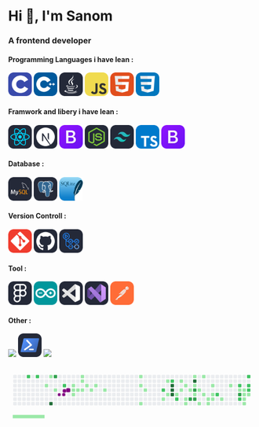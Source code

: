 <h1 align="left">Hi 👋, I'm Sanom </h1>
<h3 align="left">A frontend developer</h3>
<h4 align="left">Programming Languages i have lean :  </h4>
<p align="left">
     <img src="https://github.com/tandpfun/skill-icons/raw/main/icons/C.svg" width="48"> 
     <img src="https://github.com/tandpfun/skill-icons/raw/main/icons/CPP.svg" width="48"> 
     <img src="https://github.com/tandpfun/skill-icons/raw/main/icons/Java-Dark.svg" width="48"> 
     <img src="https://github.com/tandpfun/skill-icons/raw/main/icons/JavaScript.svg" width="48"> 
     <img src="https://github.com/tandpfun/skill-icons/raw/main/icons/HTML.svg" width="48"> 
     <img src="https://github.com/tandpfun/skill-icons/raw/main/icons/CSS.svg" width="48"> 
</p>
<h4 align="left">Framwork and libery i have lean : </h4>
<p align="left">
     <img src="https://github.com/tandpfun/skill-icons/raw/main/icons/React-Dark.svg" width="48"> 
     <img src="https://github.com/tandpfun/skill-icons/raw/main/icons/NextJS-Dark.svg" width="48"> 
     <img src="https://github.com/tandpfun/skill-icons/raw/main/icons/Bootstrap.svg" width="48"> 
     <img src="https://github.com/tandpfun/skill-icons/raw/main/icons/NodeJS-Dark.svg" width="48"> 
     <img src="https://github.com/tandpfun/skill-icons/raw/main/icons/TailwindCSS-Dark.svg" width="48"> 
     <img src="https://github.com/tandpfun/skill-icons/raw/main/icons/TypeScript.svg" width="48"> 
     <img src="https://github.com/tandpfun/skill-icons/raw/main/icons/Bootstrap.svg" width="48"> 
</p>
<h4 align="left">Database : </h4>
<p align="left">
     <img src="https://github.com/tandpfun/skill-icons/raw/main/icons/MySQL-Dark.svg" width="48"> 
     <img src="https://github.com/tandpfun/skill-icons/raw/main/icons/PostgreSQL-Dark.svg" width="48"> 
     <img src="https://github.com/tandpfun/skill-icons/raw/main/icons/SQLite.svg" width="48"> 
</p>
<h4 align="left">Version Controll :</h4>
<p align="left">
     <img src="https://github.com/tandpfun/skill-icons/raw/main/icons/Git.svg" width="48"> 
     <img src="https://github.com/tandpfun/skill-icons/raw/main/icons/Github-Dark.svg" width="48">     
     <img src="https://github.com/tandpfun/skill-icons/raw/main/icons/GithubActions-Dark.svg" width="48"> 
</p>
<h4 align="left">Tool :</h4>
<p align="left">
     <img src="https://github.com/tandpfun/skill-icons/raw/main/icons/Figma-Dark.svg" width="48"> 
     <img src="https://github.com/tandpfun/skill-icons/raw/main/icons/Arduino.svg" width="48"> 
     <img src="https://github.com/tandpfun/skill-icons/raw/main/icons/VSCode-Dark.svg" width="48"> 
     <img src="https://github.com/tandpfun/skill-icons/raw/main/icons/VisualStudio-Dark.svg" width="48"> 
     <img src="https://github.com/tandpfun/skill-icons/raw/main/icons/Postman.svg" width="48"> 
</p>
<h4 align="left">Other :</h4>
<p align="left">
     <img src="https://github.com/tandpfun/skill-icons/raw/main/icons/Npm-Dark.svg" width="48"> 
     <img src="https://github.com/tandpfun/skill-icons/raw/main/icons/Powershell-Dark.svg" width="48"> 
     <img src="https://github.com/tandpfun/skill-icons/raw/main/icons/Windows-Dark.svg" width="48"> 
</p>
<div>
     <svg xmlns="http://www.w3.org/2000/svg" viewBox="-16 -32 880 192" width="880" height="192"><desc>Generated with https://github.com/Platane/snk</desc><style>:root{--cb:#1b1f230a;--cs:purple;--ce:#ebedf0;--c0:#ebedf0;--c1:#9be9a8;--c2:#40c463;--c3:#30a14e;--c4:#216e39}.c{shape-rendering:geometricPrecision;fill:var(--ce);stroke-width:1px;stroke:var(--cb);animation:none 39700ms linear infinite;width:12px;height:12px}@keyframes c0{69.01%{fill:var(--c2)}69.03%,100%{fill:var(--ce)}}.c.c0{fill:var(--c2);animation-name:c0}@keyframes c1{1.25%{fill:var(--c1)}1.27%,100%{fill:var(--ce)}}.c.c1{fill:var(--c1);animation-name:c1}@keyframes c2{2.26%{fill:var(--c1)}2.28%,100%{fill:var(--ce)}}.c.c2{fill:var(--c1);animation-name:c2}@keyframes c3{2.51%{fill:var(--c1)}2.53%,100%{fill:var(--ce)}}.c.c3{fill:var(--c1);animation-name:c3}@keyframes c4{2.76%{fill:var(--c1)}2.78%,100%{fill:var(--ce)}}.c.c4{fill:var(--c1);animation-name:c4}@keyframes c5{68.5%{fill:var(--c2)}68.52%,100%{fill:var(--ce)}}.c.c5{fill:var(--c2);animation-name:c5}@keyframes c6{3.01%{fill:var(--c1)}3.03%,100%{fill:var(--ce)}}.c.c6{fill:var(--c1);animation-name:c6}@keyframes c7{3.26%{fill:var(--c1)}3.28%,100%{fill:var(--ce)}}.c.c7{fill:var(--c1);animation-name:c7}@keyframes c8{12.08%{fill:var(--c1)}12.1%,100%{fill:var(--ce)}}.c.c8{fill:var(--c1);animation-name:c8}@keyframes c9{12.84%{fill:var(--c1)}12.86%,100%{fill:var(--ce)}}.c.c9{fill:var(--c1);animation-name:c9}@keyframes ca{4.02%{fill:var(--c1)}4.04%,100%{fill:var(--ce)}}.c.ca{fill:var(--c1);animation-name:ca}@keyframes cb{95.96%{fill:var(--c4)}95.98%,100%{fill:var(--ce)}}.c.cb{fill:var(--c4);animation-name:cb}@keyframes cc{71.02%{fill:var(--c3)}71.04%,100%{fill:var(--ce)}}.c.cc{fill:var(--c3);animation-name:cc}@keyframes cd{11.33%{fill:var(--c1)}11.35%,100%{fill:var(--ce)}}.c.cd{fill:var(--c1);animation-name:cd}@keyframes ce{4.52%{fill:var(--c1)}4.54%,100%{fill:var(--ce)}}.c.ce{fill:var(--c1);animation-name:ce}@keyframes cf{4.78%{fill:var(--c1)}4.8%,100%{fill:var(--ce)}}.c.cf{fill:var(--c1);animation-name:cf}@keyframes cg{66.49%{fill:var(--c2)}66.51%,100%{fill:var(--ce)}}.c.cg{fill:var(--c2);animation-name:cg}@keyframes ch{5.28%{fill:var(--c1)}5.3%,100%{fill:var(--ce)}}.c.ch{fill:var(--c1);animation-name:ch}@keyframes ci{5.03%{fill:var(--c1)}5.05%,100%{fill:var(--ce)}}.c.ci{fill:var(--c1);animation-name:ci}@keyframes cj{5.53%{fill:var(--c1)}5.55%,100%{fill:var(--ce)}}.c.cj{fill:var(--c1);animation-name:cj}@keyframes ck{9.56%{fill:var(--c1)}9.58%,100%{fill:var(--ce)}}.c.ck{fill:var(--c1);animation-name:ck}@keyframes cl{5.78%{fill:var(--c1)}5.8%,100%{fill:var(--ce)}}.c.cl{fill:var(--c1);animation-name:cl}@keyframes cm{10.07%{fill:var(--c1)}10.09%,100%{fill:var(--ce)}}.c.cm{fill:var(--c1);animation-name:cm}@keyframes cn{6.04%{fill:var(--c1)}6.06%,100%{fill:var(--ce)}}.c.cn{fill:var(--c1);animation-name:cn}@keyframes co{8.55%{fill:var(--c1)}8.57%,100%{fill:var(--ce)}}.c.co{fill:var(--c1);animation-name:co}@keyframes cp{8.3%{fill:var(--c1)}8.32%,100%{fill:var(--ce)}}.c.cp{fill:var(--c1);animation-name:cp}@keyframes cq{6.29%{fill:var(--c1)}6.31%,100%{fill:var(--ce)}}.c.cq{fill:var(--c1);animation-name:cq}@keyframes cr{7.8%{fill:var(--c1)}7.82%,100%{fill:var(--ce)}}.c.cr{fill:var(--c1);animation-name:cr}@keyframes cs{6.79%{fill:var(--c1)}6.81%,100%{fill:var(--ce)}}.c.cs{fill:var(--c1);animation-name:cs}@keyframes ct{7.29%{fill:var(--c1)}7.31%,100%{fill:var(--ce)}}.c.ct{fill:var(--c1);animation-name:ct}@keyframes cu{17.12%{fill:var(--c1)}17.14%,100%{fill:var(--ce)}}.c.cu{fill:var(--c1);animation-name:cu}@keyframes cv{20.39%{fill:var(--c1)}20.41%,100%{fill:var(--ce)}}.c.cv{fill:var(--c1);animation-name:cv}@keyframes cw{19.89%{fill:var(--c1)}19.91%,100%{fill:var(--ce)}}.c.cw{fill:var(--c1);animation-name:cw}@keyframes cx{45.08%{fill:var(--c1)}45.1%,100%{fill:var(--ce)}}.c.cx{fill:var(--c1);animation-name:cx}@keyframes cy{19.39%{fill:var(--c1)}19.41%,100%{fill:var(--ce)}}.c.cy{fill:var(--c1);animation-name:cy}@keyframes cz{47.09%{fill:var(--c2)}47.11%,100%{fill:var(--ce)}}.c.cz{fill:var(--c2);animation-name:cz}@keyframes c10{23.42%{fill:var(--c1)}23.44%,100%{fill:var(--ce)}}.c.c10{fill:var(--c1);animation-name:c10}@keyframes c11{22.16%{fill:var(--c1)}22.18%,100%{fill:var(--ce)}}.c.c11{fill:var(--c1);animation-name:c11}@keyframes c12{22.91%{fill:var(--c1)}22.93%,100%{fill:var(--ce)}}.c.c12{fill:var(--c1);animation-name:c12}@keyframes c13{48.1%{fill:var(--c2)}48.12%,100%{fill:var(--ce)}}.c.c13{fill:var(--c2);animation-name:c13}@keyframes c14{88.15%{fill:var(--c4)}88.17%,100%{fill:var(--ce)}}.c.c14{fill:var(--c4);animation-name:c14}@keyframes c15{88.4%{fill:var(--c4)}88.42%,100%{fill:var(--ce)}}.c.c15{fill:var(--c4);animation-name:c15}@keyframes c16{88.65%{fill:var(--c4)}88.67%,100%{fill:var(--ce)}}.c.c16{fill:var(--c4);animation-name:c16}@keyframes c17{41.55%{fill:var(--c1)}41.57%,100%{fill:var(--ce)}}.c.c17{fill:var(--c1);animation-name:c17}@keyframes c18{49.36%{fill:var(--c2)}49.38%,100%{fill:var(--ce)}}.c.c18{fill:var(--c2);animation-name:c18}@keyframes c19{30.47%{fill:var(--c1)}30.49%,100%{fill:var(--ce)}}.c.c19{fill:var(--c1);animation-name:c19}@keyframes c1a{30.97%{fill:var(--c1)}30.99%,100%{fill:var(--ce)}}.c.c1a{fill:var(--c1);animation-name:c1a}@keyframes c1b{29.96%{fill:var(--c1)}29.98%,100%{fill:var(--ce)}}.c.c1b{fill:var(--c1);animation-name:c1b}@keyframes c1c{25.18%{fill:var(--c1)}25.2%,100%{fill:var(--ce)}}.c.c1c{fill:var(--c1);animation-name:c1c}@keyframes c1d{24.93%{fill:var(--c1)}24.95%,100%{fill:var(--ce)}}.c.c1d{fill:var(--c1);animation-name:c1d}@keyframes c1e{31.48%{fill:var(--c1)}31.5%,100%{fill:var(--ce)}}.c.c1e{fill:var(--c1);animation-name:c1e}@keyframes c1f{80.34%{fill:var(--c3)}80.36%,100%{fill:var(--ce)}}.c.c1f{fill:var(--c3);animation-name:c1f}@keyframes c1g{32.48%{fill:var(--c1)}32.5%,100%{fill:var(--ce)}}.c.c1g{fill:var(--c1);animation-name:c1g}@keyframes c1h{86.64%{fill:var(--c4)}86.66%,100%{fill:var(--ce)}}.c.c1h{fill:var(--c4);animation-name:c1h}@keyframes c1i{29.46%{fill:var(--c1)}29.48%,100%{fill:var(--ce)}}.c.c1i{fill:var(--c1);animation-name:c1i}@keyframes c1j{79.59%{fill:var(--c3)}79.61%,100%{fill:var(--ce)}}.c.c1j{fill:var(--c3);animation-name:c1j}@keyframes c1k{25.93%{fill:var(--c1)}25.95%,100%{fill:var(--ce)}}.c.c1k{fill:var(--c1);animation-name:c1k}@keyframes c1l{80.09%{fill:var(--c3)}80.11%,100%{fill:var(--ce)}}.c.c1l{fill:var(--c3);animation-name:c1l}@keyframes c1m{28.96%{fill:var(--c1)}28.98%,100%{fill:var(--ce)}}.c.c1m{fill:var(--c1);animation-name:c1m}@keyframes c1n{28.2%{fill:var(--c1)}28.22%,100%{fill:var(--ce)}}.c.c1n{fill:var(--c1);animation-name:c1n}@keyframes c1o{32.99%{fill:var(--c1)}33.01%,100%{fill:var(--ce)}}.c.c1o{fill:var(--c1);animation-name:c1o}@keyframes c1p{26.44%{fill:var(--c1)}26.46%,100%{fill:var(--ce)}}.c.c1p{fill:var(--c1);animation-name:c1p}@keyframes c1q{27.45%{fill:var(--c1)}27.47%,100%{fill:var(--ce)}}.c.c1q{fill:var(--c1);animation-name:c1q}@keyframes c1r{27.7%{fill:var(--c1)}27.72%,100%{fill:var(--ce)}}.c.c1r{fill:var(--c1);animation-name:c1r}@keyframes c1s{34%{fill:var(--c1)}34.02%,100%{fill:var(--ce)}}.c.c1s{fill:var(--c1);animation-name:c1s}@keyframes c1t{26.94%{fill:var(--c1)}26.96%,100%{fill:var(--ce)}}.c.c1t{fill:var(--c1);animation-name:c1t}@keyframes c1u{27.19%{fill:var(--c1)}27.21%,100%{fill:var(--ce)}}.c.c1u{fill:var(--c1);animation-name:c1u}@keyframes c1v{51.88%{fill:var(--c2)}51.9%,100%{fill:var(--ce)}}.c.c1v{fill:var(--c2);animation-name:c1v}@keyframes c1w{38.78%{fill:var(--c1)}38.8%,100%{fill:var(--ce)}}.c.c1w{fill:var(--c1);animation-name:c1w}@keyframes c1x{35%{fill:var(--c1)}35.02%,100%{fill:var(--ce)}}.c.c1x{fill:var(--c1);animation-name:c1x}@keyframes c1y{56.16%{fill:var(--c2)}56.18%,100%{fill:var(--ce)}}.c.c1y{fill:var(--c2);animation-name:c1y}@keyframes c1z{35.76%{fill:var(--c1)}35.78%,100%{fill:var(--ce)}}.c.c1z{fill:var(--c1);animation-name:c1z}@keyframes c20{83.37%{fill:var(--c3)}83.39%,100%{fill:var(--ce)}}.c.c20{fill:var(--c3);animation-name:c20}@keyframes c21{53.39%{fill:var(--c2)}53.41%,100%{fill:var(--ce)}}.c.c21{fill:var(--c2);animation-name:c21}@keyframes c22{36.01%{fill:var(--c1)}36.03%,100%{fill:var(--ce)}}.c.c22{fill:var(--c1);animation-name:c22}@keyframes c23{36.26%{fill:var(--c1)}36.28%,100%{fill:var(--ce)}}.c.c23{fill:var(--c1);animation-name:c23}@keyframes c24{37.02%{fill:var(--c1)}37.04%,100%{fill:var(--ce)}}.c.c24{fill:var(--c1);animation-name:c24}@keyframes c25{37.27%{fill:var(--c1)}37.29%,100%{fill:var(--ce)}}.c.c25{fill:var(--c1);animation-name:c25}@keyframes c26{55.15%{fill:var(--c2)}55.17%,100%{fill:var(--ce)}}.c.c26{fill:var(--c2);animation-name:c26}@keyframes c27{54.65%{fill:var(--c2)}54.67%,100%{fill:var(--ce)}}.c.c27{fill:var(--c2);animation-name:c27}@keyframes c28{54.4%{fill:var(--c2)}54.42%,100%{fill:var(--ce)}}.c.c28{fill:var(--c2);animation-name:c28}@keyframes c29{36.51%{fill:var(--c1)}36.53%,100%{fill:var(--ce)}}.c.c29{fill:var(--c1);animation-name:c29}.u{transform-origin:0 0;transform:scale(0,1);animation:none linear 39700ms infinite}@keyframes u0{1.25%{transform:scale(0.000,1)}1.27%,2.26%{transform:scale(0.017,1)}2.28%,2.51%{transform:scale(0.033,1)}2.53%,2.76%{transform:scale(0.050,1)}2.78%,3.01%{transform:scale(0.067,1)}3.03%,3.26%{transform:scale(0.083,1)}3.28%,4.02%{transform:scale(0.100,1)}4.04%,4.52%{transform:scale(0.117,1)}4.54%,4.78%{transform:scale(0.133,1)}4.8%,5.03%{transform:scale(0.150,1)}5.05%,5.28%{transform:scale(0.167,1)}5.3%,5.53%{transform:scale(0.183,1)}5.55%,5.78%{transform:scale(0.200,1)}5.8%,6.04%{transform:scale(0.217,1)}6.06%,6.29%{transform:scale(0.233,1)}6.31%,6.79%{transform:scale(0.250,1)}6.81%,7.29%{transform:scale(0.267,1)}7.31%,7.8%{transform:scale(0.283,1)}7.82%,8.3%{transform:scale(0.300,1)}8.32%,8.55%{transform:scale(0.317,1)}8.57%,9.56%{transform:scale(0.333,1)}9.58%,10.07%{transform:scale(0.350,1)}10.09%,11.33%{transform:scale(0.367,1)}11.35%,12.08%{transform:scale(0.383,1)}12.1%,12.84%{transform:scale(0.400,1)}12.86%,17.12%{transform:scale(0.417,1)}17.14%,19.39%{transform:scale(0.433,1)}19.41%,19.89%{transform:scale(0.450,1)}19.91%,20.39%{transform:scale(0.467,1)}20.41%,22.16%{transform:scale(0.483,1)}22.18%,22.91%{transform:scale(0.500,1)}22.93%,23.42%{transform:scale(0.517,1)}23.44%,24.93%{transform:scale(0.533,1)}24.95%,25.18%{transform:scale(0.550,1)}25.2%,25.93%{transform:scale(0.567,1)}25.95%,26.44%{transform:scale(0.583,1)}26.46%,26.94%{transform:scale(0.600,1)}26.96%,27.19%{transform:scale(0.617,1)}27.21%,27.45%{transform:scale(0.633,1)}27.47%,27.7%{transform:scale(0.650,1)}27.72%,28.2%{transform:scale(0.667,1)}28.22%,28.96%{transform:scale(0.683,1)}28.98%,29.46%{transform:scale(0.700,1)}29.48%,29.96%{transform:scale(0.717,1)}29.98%,30.47%{transform:scale(0.733,1)}30.49%,30.97%{transform:scale(0.750,1)}30.99%,31.48%{transform:scale(0.767,1)}31.5%,32.48%{transform:scale(0.783,1)}32.5%,32.99%{transform:scale(0.800,1)}33.01%,34%{transform:scale(0.817,1)}34.02%,35%{transform:scale(0.833,1)}35.02%,35.76%{transform:scale(0.850,1)}35.78%,36.01%{transform:scale(0.867,1)}36.03%,36.26%{transform:scale(0.883,1)}36.28%,36.51%{transform:scale(0.900,1)}36.53%,37.02%{transform:scale(0.917,1)}37.04%,37.27%{transform:scale(0.933,1)}37.29%,38.78%{transform:scale(0.950,1)}38.8%,41.55%{transform:scale(0.967,1)}41.57%,45.08%{transform:scale(0.983,1)}45.1%,100%{transform:scale(1.000,1)}}.u.u0{fill:var(--c1);animation-name:u0;transform-origin:0.0px 0}@keyframes u1{47.09%{transform:scale(0.000,1)}47.11%,48.1%{transform:scale(0.083,1)}48.12%,49.36%{transform:scale(0.167,1)}49.38%,51.88%{transform:scale(0.250,1)}51.9%,53.39%{transform:scale(0.333,1)}53.41%,54.4%{transform:scale(0.417,1)}54.42%,54.65%{transform:scale(0.500,1)}54.67%,55.15%{transform:scale(0.583,1)}55.17%,56.16%{transform:scale(0.667,1)}56.18%,66.49%{transform:scale(0.750,1)}66.51%,68.5%{transform:scale(0.833,1)}68.52%,69.01%{transform:scale(0.917,1)}69.03%,100%{transform:scale(1.000,1)}}.u.u1{fill:var(--c2);animation-name:u1;transform-origin:620.5px 0}@keyframes u2{71.02%{transform:scale(0.000,1)}71.04%,79.59%{transform:scale(0.200,1)}79.61%,80.09%{transform:scale(0.400,1)}80.11%,80.34%{transform:scale(0.600,1)}80.36%,83.37%{transform:scale(0.800,1)}83.39%,100%{transform:scale(1.000,1)}}.u.u2{fill:var(--c3);animation-name:u2;transform-origin:744.6px 0}@keyframes u3{86.64%{transform:scale(0.000,1)}86.66%,88.15%{transform:scale(0.200,1)}88.17%,88.4%{transform:scale(0.400,1)}88.42%,88.65%{transform:scale(0.600,1)}88.67%,95.96%{transform:scale(0.800,1)}95.98%,100%{transform:scale(1.000,1)}}.u.u3{fill:var(--c4);animation-name:u3;transform-origin:796.3px 0}.s{shape-rendering:geometricPrecision;fill:var(--cs);animation:none linear 39700ms infinite}@keyframes s0{0%,99.75%{transform:translate(0px,-16px)}0.25%{transform:translate(0px,0px)}0.76%{transform:translate(32px,0px)}1.01%{transform:translate(32px,16px)}1.51%{transform:translate(64px,16px)}2.77%{transform:translate(64px,96px)}3.53%,96.22%{transform:translate(112px,96px)}3.78%{transform:translate(112px,80px)}4.28%{transform:translate(144px,80px)}4.53%{transform:translate(144px,64px)}5.04%{transform:translate(176px,64px)}5.29%{transform:translate(176px,48px)}7.05%{transform:translate(288px,48px)}7.3%{transform:translate(288px,32px)}7.81%{transform:translate(256px,32px)}8.06%{transform:translate(256px,16px)}8.31%{transform:translate(240px,16px)}8.56%{transform:translate(240px,0px)}9.07%{transform:translate(208px,0px)}10.08%{transform:translate(208px,64px)}10.33%{transform:translate(192px,64px)}10.58%{transform:translate(192px,48px)}11.34%{transform:translate(144px,48px)}11.59%{transform:translate(144px,32px)}12.09%{transform:translate(112px,32px)}12.34%{transform:translate(112px,16px)}12.59%,67.51%{transform:translate(128px,16px)}13.1%{transform:translate(128px,-16px)}16.12%{transform:translate(320px,-16px)}17.13%{transform:translate(320px,48px)}19.4%{transform:translate(464px,48px)}19.65%{transform:translate(464px,32px)}19.9%{transform:translate(448px,32px)}20.4%{transform:translate(448px,0px)}21.91%{transform:translate(544px,0px)}22.92%{transform:translate(544px,64px)}23.17%{transform:translate(528px,64px)}23.43%,46.6%{transform:translate(528px,80px)}23.93%{transform:translate(560px,80px)}24.18%{transform:translate(560px,96px)}24.94%{transform:translate(608px,96px)}25.44%,50.13%{transform:translate(608px,64px)}26.95%,39.55%{transform:translate(704px,64px)}27.2%,39.29%{transform:translate(704px,80px)}27.46%{transform:translate(688px,80px)}27.71%{transform:translate(688px,96px)}28.21%{transform:translate(656px,96px)}29.22%{transform:translate(656px,32px)}29.97%{transform:translate(608px,32px)}30.23%{transform:translate(608px,16px)}30.48%{transform:translate(592px,16px)}30.98%,42.07%{transform:translate(592px,48px)}31.49%{transform:translate(624px,48px)}32.24%,78.59%{transform:translate(624px,0px)}33.5%{transform:translate(704px,0px)}34.01%{transform:translate(704px,32px)}35.26%{transform:translate(784px,32px)}35.52%{transform:translate(784px,48px)}36.02%{transform:translate(816px,48px)}36.27%{transform:translate(816px,64px)}36.52%{transform:translate(832px,64px)}36.78%,53.9%{transform:translate(832px,80px)}37.03%{transform:translate(816px,80px)}37.28%{transform:translate(816px,96px)}37.78%{transform:translate(784px,96px)}38.04%,53.15%{transform:translate(784px,80px)}41.56%{transform:translate(576px,64px)}41.81%{transform:translate(576px,48px)}42.82%{transform:translate(592px,96px)}45.09%{transform:translate(448px,96px)}45.34%{transform:translate(448px,80px)}47.1%{transform:translate(528px,48px)}47.36%{transform:translate(544px,48px)}47.86%{transform:translate(544px,16px)}48.36%{transform:translate(576px,16px)}49.37%{transform:translate(576px,80px)}49.87%{transform:translate(608px,80px)}52.9%{transform:translate(784px,64px)}55.16%{transform:translate(832px,0px)}55.67%{transform:translate(800px,0px)}56.17%{transform:translate(800px,32px)}58.94%,79.09%{transform:translate(624px,32px)}59.19%{transform:translate(624px,16px)}66.25%{transform:translate(176px,16px)}66.5%{transform:translate(176px,32px)}66.75%{transform:translate(160px,32px)}67%{transform:translate(160px,16px)}67.76%{transform:translate(128px,0px)}69.02%{transform:translate(48px,0px)}69.27%{transform:translate(48px,-16px)}70.78%{transform:translate(144px,-16px)}71.03%{transform:translate(144px,0px)}79.35%{transform:translate(640px,32px)}80.1%{transform:translate(640px,80px)}80.35%{transform:translate(624px,80px)}80.6%{transform:translate(624px,64px)}83.38%{transform:translate(800px,64px)}84.13%{transform:translate(800px,16px)}87.91%{transform:translate(560px,16px)}88.66%{transform:translate(560px,64px)}95.47%{transform:translate(128px,64px)}95.97%{transform:translate(128px,96px)}97.73%{transform:translate(112px,0px)}98.24%{transform:translate(80px,0px)}98.49%{transform:translate(80px,-16px)}}.s.s0{transform:translate(0px,-16px);animation-name:s0}@keyframes s1{0%,99.75%{transform:translate(16px,-16px)}0.25%{transform:translate(0px,-16px)}0.5%{transform:translate(0px,0px)}1.01%{transform:translate(32px,0px)}1.26%{transform:translate(32px,16px)}1.76%{transform:translate(64px,16px)}3.02%{transform:translate(64px,96px)}3.78%,96.47%{transform:translate(112px,96px)}4.03%{transform:translate(112px,80px)}4.53%{transform:translate(144px,80px)}4.79%{transform:translate(144px,64px)}5.29%{transform:translate(176px,64px)}5.54%{transform:translate(176px,48px)}7.3%{transform:translate(288px,48px)}7.56%{transform:translate(288px,32px)}8.06%{transform:translate(256px,32px)}8.31%{transform:translate(256px,16px)}8.56%{transform:translate(240px,16px)}8.82%{transform:translate(240px,0px)}9.32%{transform:translate(208px,0px)}10.33%{transform:translate(208px,64px)}10.58%{transform:translate(192px,64px)}10.83%{transform:translate(192px,48px)}11.59%{transform:translate(144px,48px)}11.84%{transform:translate(144px,32px)}12.34%{transform:translate(112px,32px)}12.59%{transform:translate(112px,16px)}12.85%,67.76%{transform:translate(128px,16px)}13.35%{transform:translate(128px,-16px)}16.37%{transform:translate(320px,-16px)}17.38%{transform:translate(320px,48px)}19.65%{transform:translate(464px,48px)}19.9%{transform:translate(464px,32px)}20.15%{transform:translate(448px,32px)}20.65%{transform:translate(448px,0px)}22.17%{transform:translate(544px,0px)}23.17%{transform:translate(544px,64px)}23.43%{transform:translate(528px,64px)}23.68%,46.85%{transform:translate(528px,80px)}24.18%{transform:translate(560px,80px)}24.43%{transform:translate(560px,96px)}25.19%{transform:translate(608px,96px)}25.69%,50.38%{transform:translate(608px,64px)}27.2%,39.8%{transform:translate(704px,64px)}27.46%,39.55%{transform:translate(704px,80px)}27.71%{transform:translate(688px,80px)}27.96%{transform:translate(688px,96px)}28.46%{transform:translate(656px,96px)}29.47%{transform:translate(656px,32px)}30.23%{transform:translate(608px,32px)}30.48%{transform:translate(608px,16px)}30.73%{transform:translate(592px,16px)}31.23%,42.32%{transform:translate(592px,48px)}31.74%{transform:translate(624px,48px)}32.49%,78.84%{transform:translate(624px,0px)}33.75%{transform:translate(704px,0px)}34.26%{transform:translate(704px,32px)}35.52%{transform:translate(784px,32px)}35.77%{transform:translate(784px,48px)}36.27%{transform:translate(816px,48px)}36.52%{transform:translate(816px,64px)}36.78%{transform:translate(832px,64px)}37.03%,54.16%{transform:translate(832px,80px)}37.28%{transform:translate(816px,80px)}37.53%{transform:translate(816px,96px)}38.04%{transform:translate(784px,96px)}38.29%,53.4%{transform:translate(784px,80px)}41.81%{transform:translate(576px,64px)}42.07%{transform:translate(576px,48px)}43.07%{transform:translate(592px,96px)}45.34%{transform:translate(448px,96px)}45.59%{transform:translate(448px,80px)}47.36%{transform:translate(528px,48px)}47.61%{transform:translate(544px,48px)}48.11%{transform:translate(544px,16px)}48.61%{transform:translate(576px,16px)}49.62%{transform:translate(576px,80px)}50.13%{transform:translate(608px,80px)}53.15%{transform:translate(784px,64px)}55.42%{transform:translate(832px,0px)}55.92%{transform:translate(800px,0px)}56.42%{transform:translate(800px,32px)}59.19%,79.35%{transform:translate(624px,32px)}59.45%{transform:translate(624px,16px)}66.5%{transform:translate(176px,16px)}66.75%{transform:translate(176px,32px)}67%{transform:translate(160px,32px)}67.25%{transform:translate(160px,16px)}68.01%{transform:translate(128px,0px)}69.27%{transform:translate(48px,0px)}69.52%{transform:translate(48px,-16px)}71.03%{transform:translate(144px,-16px)}71.28%{transform:translate(144px,0px)}79.6%{transform:translate(640px,32px)}80.35%{transform:translate(640px,80px)}80.6%{transform:translate(624px,80px)}80.86%{transform:translate(624px,64px)}83.63%{transform:translate(800px,64px)}84.38%{transform:translate(800px,16px)}88.16%{transform:translate(560px,16px)}88.92%{transform:translate(560px,64px)}95.72%{transform:translate(128px,64px)}96.22%{transform:translate(128px,96px)}97.98%{transform:translate(112px,0px)}98.49%{transform:translate(80px,0px)}98.74%{transform:translate(80px,-16px)}}.s.s1{transform:translate(16px,-16px);animation-name:s1}@keyframes s2{0%,99.75%{transform:translate(32px,-16px)}0.5%{transform:translate(0px,-16px)}0.76%{transform:translate(0px,0px)}1.26%{transform:translate(32px,0px)}1.51%{transform:translate(32px,16px)}2.02%{transform:translate(64px,16px)}3.27%{transform:translate(64px,96px)}4.03%,96.73%{transform:translate(112px,96px)}4.28%{transform:translate(112px,80px)}4.79%{transform:translate(144px,80px)}5.04%{transform:translate(144px,64px)}5.54%{transform:translate(176px,64px)}5.79%{transform:translate(176px,48px)}7.56%{transform:translate(288px,48px)}7.81%{transform:translate(288px,32px)}8.31%{transform:translate(256px,32px)}8.56%{transform:translate(256px,16px)}8.82%{transform:translate(240px,16px)}9.07%{transform:translate(240px,0px)}9.57%{transform:translate(208px,0px)}10.58%{transform:translate(208px,64px)}10.83%{transform:translate(192px,64px)}11.08%{transform:translate(192px,48px)}11.84%{transform:translate(144px,48px)}12.09%{transform:translate(144px,32px)}12.59%{transform:translate(112px,32px)}12.85%{transform:translate(112px,16px)}13.1%,68.01%{transform:translate(128px,16px)}13.6%{transform:translate(128px,-16px)}16.62%{transform:translate(320px,-16px)}17.63%{transform:translate(320px,48px)}19.9%{transform:translate(464px,48px)}20.15%{transform:translate(464px,32px)}20.4%{transform:translate(448px,32px)}20.91%{transform:translate(448px,0px)}22.42%{transform:translate(544px,0px)}23.43%{transform:translate(544px,64px)}23.68%{transform:translate(528px,64px)}23.93%,47.1%{transform:translate(528px,80px)}24.43%{transform:translate(560px,80px)}24.69%{transform:translate(560px,96px)}25.44%{transform:translate(608px,96px)}25.94%,50.63%{transform:translate(608px,64px)}27.46%,40.05%{transform:translate(704px,64px)}27.71%,39.8%{transform:translate(704px,80px)}27.96%{transform:translate(688px,80px)}28.21%{transform:translate(688px,96px)}28.72%{transform:translate(656px,96px)}29.72%{transform:translate(656px,32px)}30.48%{transform:translate(608px,32px)}30.73%{transform:translate(608px,16px)}30.98%{transform:translate(592px,16px)}31.49%,42.57%{transform:translate(592px,48px)}31.99%{transform:translate(624px,48px)}32.75%,79.09%{transform:translate(624px,0px)}34.01%{transform:translate(704px,0px)}34.51%{transform:translate(704px,32px)}35.77%{transform:translate(784px,32px)}36.02%{transform:translate(784px,48px)}36.52%{transform:translate(816px,48px)}36.78%{transform:translate(816px,64px)}37.03%{transform:translate(832px,64px)}37.28%,54.41%{transform:translate(832px,80px)}37.53%{transform:translate(816px,80px)}37.78%{transform:translate(816px,96px)}38.29%{transform:translate(784px,96px)}38.54%,53.65%{transform:translate(784px,80px)}42.07%{transform:translate(576px,64px)}42.32%{transform:translate(576px,48px)}43.32%{transform:translate(592px,96px)}45.59%{transform:translate(448px,96px)}45.84%{transform:translate(448px,80px)}47.61%{transform:translate(528px,48px)}47.86%{transform:translate(544px,48px)}48.36%{transform:translate(544px,16px)}48.87%{transform:translate(576px,16px)}49.87%{transform:translate(576px,80px)}50.38%{transform:translate(608px,80px)}53.4%{transform:translate(784px,64px)}55.67%{transform:translate(832px,0px)}56.17%{transform:translate(800px,0px)}56.68%{transform:translate(800px,32px)}59.45%,79.6%{transform:translate(624px,32px)}59.7%{transform:translate(624px,16px)}66.75%{transform:translate(176px,16px)}67%{transform:translate(176px,32px)}67.25%{transform:translate(160px,32px)}67.51%{transform:translate(160px,16px)}68.26%{transform:translate(128px,0px)}69.52%{transform:translate(48px,0px)}69.77%{transform:translate(48px,-16px)}71.28%{transform:translate(144px,-16px)}71.54%{transform:translate(144px,0px)}79.85%{transform:translate(640px,32px)}80.6%{transform:translate(640px,80px)}80.86%{transform:translate(624px,80px)}81.11%{transform:translate(624px,64px)}83.88%{transform:translate(800px,64px)}84.63%{transform:translate(800px,16px)}88.41%{transform:translate(560px,16px)}89.17%{transform:translate(560px,64px)}95.97%{transform:translate(128px,64px)}96.47%{transform:translate(128px,96px)}98.24%{transform:translate(112px,0px)}98.74%{transform:translate(80px,0px)}98.99%{transform:translate(80px,-16px)}}.s.s2{transform:translate(32px,-16px);animation-name:s2}@keyframes s3{0%,70.03%,99.75%{transform:translate(48px,-16px)}0.76%{transform:translate(0px,-16px)}1.01%{transform:translate(0px,0px)}1.51%{transform:translate(32px,0px)}1.76%{transform:translate(32px,16px)}2.27%{transform:translate(64px,16px)}3.53%{transform:translate(64px,96px)}4.28%,96.98%{transform:translate(112px,96px)}4.53%{transform:translate(112px,80px)}5.04%{transform:translate(144px,80px)}5.29%{transform:translate(144px,64px)}5.79%{transform:translate(176px,64px)}6.05%{transform:translate(176px,48px)}7.81%{transform:translate(288px,48px)}8.06%{transform:translate(288px,32px)}8.56%{transform:translate(256px,32px)}8.82%{transform:translate(256px,16px)}9.07%{transform:translate(240px,16px)}9.32%{transform:translate(240px,0px)}9.82%{transform:translate(208px,0px)}10.83%{transform:translate(208px,64px)}11.08%{transform:translate(192px,64px)}11.34%{transform:translate(192px,48px)}12.09%{transform:translate(144px,48px)}12.34%{transform:translate(144px,32px)}12.85%{transform:translate(112px,32px)}13.1%{transform:translate(112px,16px)}13.35%,68.26%{transform:translate(128px,16px)}13.85%{transform:translate(128px,-16px)}16.88%{transform:translate(320px,-16px)}17.88%{transform:translate(320px,48px)}20.15%{transform:translate(464px,48px)}20.4%{transform:translate(464px,32px)}20.65%{transform:translate(448px,32px)}21.16%{transform:translate(448px,0px)}22.67%{transform:translate(544px,0px)}23.68%{transform:translate(544px,64px)}23.93%{transform:translate(528px,64px)}24.18%,47.36%{transform:translate(528px,80px)}24.69%{transform:translate(560px,80px)}24.94%{transform:translate(560px,96px)}25.69%{transform:translate(608px,96px)}26.2%,50.88%{transform:translate(608px,64px)}27.71%,40.3%{transform:translate(704px,64px)}27.96%,40.05%{transform:translate(704px,80px)}28.21%{transform:translate(688px,80px)}28.46%{transform:translate(688px,96px)}28.97%{transform:translate(656px,96px)}29.97%{transform:translate(656px,32px)}30.73%{transform:translate(608px,32px)}30.98%{transform:translate(608px,16px)}31.23%{transform:translate(592px,16px)}31.74%,42.82%{transform:translate(592px,48px)}32.24%{transform:translate(624px,48px)}33%,79.35%{transform:translate(624px,0px)}34.26%{transform:translate(704px,0px)}34.76%{transform:translate(704px,32px)}36.02%{transform:translate(784px,32px)}36.27%{transform:translate(784px,48px)}36.78%{transform:translate(816px,48px)}37.03%{transform:translate(816px,64px)}37.28%{transform:translate(832px,64px)}37.53%,54.66%{transform:translate(832px,80px)}37.78%{transform:translate(816px,80px)}38.04%{transform:translate(816px,96px)}38.54%{transform:translate(784px,96px)}38.79%,53.9%{transform:translate(784px,80px)}42.32%{transform:translate(576px,64px)}42.57%{transform:translate(576px,48px)}43.58%{transform:translate(592px,96px)}45.84%{transform:translate(448px,96px)}46.1%{transform:translate(448px,80px)}47.86%{transform:translate(528px,48px)}48.11%{transform:translate(544px,48px)}48.61%{transform:translate(544px,16px)}49.12%{transform:translate(576px,16px)}50.13%{transform:translate(576px,80px)}50.63%{transform:translate(608px,80px)}53.65%{transform:translate(784px,64px)}55.92%{transform:translate(832px,0px)}56.42%{transform:translate(800px,0px)}56.93%{transform:translate(800px,32px)}59.7%,79.85%{transform:translate(624px,32px)}59.95%{transform:translate(624px,16px)}67%{transform:translate(176px,16px)}67.25%{transform:translate(176px,32px)}67.51%{transform:translate(160px,32px)}67.76%{transform:translate(160px,16px)}68.51%{transform:translate(128px,0px)}69.77%{transform:translate(48px,0px)}71.54%{transform:translate(144px,-16px)}71.79%{transform:translate(144px,0px)}80.1%{transform:translate(640px,32px)}80.86%{transform:translate(640px,80px)}81.11%{transform:translate(624px,80px)}81.36%{transform:translate(624px,64px)}84.13%{transform:translate(800px,64px)}84.89%{transform:translate(800px,16px)}88.66%{transform:translate(560px,16px)}89.42%{transform:translate(560px,64px)}96.22%{transform:translate(128px,64px)}96.73%{transform:translate(128px,96px)}98.49%{transform:translate(112px,0px)}98.99%{transform:translate(80px,0px)}99.24%{transform:translate(80px,-16px)}}.s.s3{transform:translate(48px,-16px);animation-name:s3}</style><rect class="c" x="2" y="2" rx="2" ry="2"/><rect class="c" x="2" y="18" rx="2" ry="2"/><rect class="c" x="2" y="34" rx="2" ry="2"/><rect class="c" x="2" y="50" rx="2" ry="2"/><rect class="c" x="2" y="66" rx="2" ry="2"/><rect class="c" x="2" y="82" rx="2" ry="2"/><rect class="c" x="2" y="98" rx="2" ry="2"/><rect class="c" x="18" y="2" rx="2" ry="2"/><rect class="c" x="18" y="18" rx="2" ry="2"/><rect class="c" x="18" y="34" rx="2" ry="2"/><rect class="c" x="18" y="50" rx="2" ry="2"/><rect class="c" x="18" y="66" rx="2" ry="2"/><rect class="c" x="18" y="82" rx="2" ry="2"/><rect class="c" x="18" y="98" rx="2" ry="2"/><rect class="c" x="34" y="2" rx="2" ry="2"/><rect class="c" x="34" y="18" rx="2" ry="2"/><rect class="c" x="34" y="34" rx="2" ry="2"/><rect class="c" x="34" y="50" rx="2" ry="2"/><rect class="c" x="34" y="66" rx="2" ry="2"/><rect class="c" x="34" y="82" rx="2" ry="2"/><rect class="c" x="34" y="98" rx="2" ry="2"/><rect class="c c0" x="50" y="2" rx="2" ry="2"/><rect class="c c1" x="50" y="18" rx="2" ry="2"/><rect class="c" x="50" y="34" rx="2" ry="2"/><rect class="c" x="50" y="50" rx="2" ry="2"/><rect class="c" x="50" y="66" rx="2" ry="2"/><rect class="c" x="50" y="82" rx="2" ry="2"/><rect class="c" x="50" y="98" rx="2" ry="2"/><rect class="c" x="66" y="2" rx="2" ry="2"/><rect class="c" x="66" y="18" rx="2" ry="2"/><rect class="c" x="66" y="34" rx="2" ry="2"/><rect class="c" x="66" y="50" rx="2" ry="2"/><rect class="c c2" x="66" y="66" rx="2" ry="2"/><rect class="c c3" x="66" y="82" rx="2" ry="2"/><rect class="c c4" x="66" y="98" rx="2" ry="2"/><rect class="c c5" x="82" y="2" rx="2" ry="2"/><rect class="c" x="82" y="18" rx="2" ry="2"/><rect class="c" x="82" y="34" rx="2" ry="2"/><rect class="c" x="82" y="50" rx="2" ry="2"/><rect class="c" x="82" y="66" rx="2" ry="2"/><rect class="c" x="82" y="82" rx="2" ry="2"/><rect class="c c6" x="82" y="98" rx="2" ry="2"/><rect class="c" x="98" y="2" rx="2" ry="2"/><rect class="c" x="98" y="18" rx="2" ry="2"/><rect class="c" x="98" y="34" rx="2" ry="2"/><rect class="c" x="98" y="50" rx="2" ry="2"/><rect class="c" x="98" y="66" rx="2" ry="2"/><rect class="c" x="98" y="82" rx="2" ry="2"/><rect class="c c7" x="98" y="98" rx="2" ry="2"/><rect class="c" x="114" y="2" rx="2" ry="2"/><rect class="c" x="114" y="18" rx="2" ry="2"/><rect class="c c8" x="114" y="34" rx="2" ry="2"/><rect class="c" x="114" y="50" rx="2" ry="2"/><rect class="c" x="114" y="66" rx="2" ry="2"/><rect class="c" x="114" y="82" rx="2" ry="2"/><rect class="c" x="114" y="98" rx="2" ry="2"/><rect class="c c9" x="130" y="2" rx="2" ry="2"/><rect class="c" x="130" y="18" rx="2" ry="2"/><rect class="c" x="130" y="34" rx="2" ry="2"/><rect class="c" x="130" y="50" rx="2" ry="2"/><rect class="c" x="130" y="66" rx="2" ry="2"/><rect class="c ca" x="130" y="82" rx="2" ry="2"/><rect class="c cb" x="130" y="98" rx="2" ry="2"/><rect class="c cc" x="146" y="2" rx="2" ry="2"/><rect class="c" x="146" y="18" rx="2" ry="2"/><rect class="c" x="146" y="34" rx="2" ry="2"/><rect class="c cd" x="146" y="50" rx="2" ry="2"/><rect class="c ce" x="146" y="66" rx="2" ry="2"/><rect class="c" x="146" y="82" rx="2" ry="2"/><rect class="c" x="146" y="98" rx="2" ry="2"/><rect class="c" x="162" y="2" rx="2" ry="2"/><rect class="c" x="162" y="18" rx="2" ry="2"/><rect class="c" x="162" y="34" rx="2" ry="2"/><rect class="c" x="162" y="50" rx="2" ry="2"/><rect class="c cf" x="162" y="66" rx="2" ry="2"/><rect class="c" x="162" y="82" rx="2" ry="2"/><rect class="c" x="162" y="98" rx="2" ry="2"/><rect class="c" x="178" y="2" rx="2" ry="2"/><rect class="c" x="178" y="18" rx="2" ry="2"/><rect class="c cg" x="178" y="34" rx="2" ry="2"/><rect class="c ch" x="178" y="50" rx="2" ry="2"/><rect class="c ci" x="178" y="66" rx="2" ry="2"/><rect class="c" x="178" y="82" rx="2" ry="2"/><rect class="c" x="178" y="98" rx="2" ry="2"/><rect class="c" x="194" y="2" rx="2" ry="2"/><rect class="c" x="194" y="18" rx="2" ry="2"/><rect class="c" x="194" y="34" rx="2" ry="2"/><rect class="c cj" x="194" y="50" rx="2" ry="2"/><rect class="c" x="194" y="66" rx="2" ry="2"/><rect class="c" x="194" y="82" rx="2" ry="2"/><rect class="c" x="194" y="98" rx="2" ry="2"/><rect class="c" x="210" y="2" rx="2" ry="2"/><rect class="c" x="210" y="18" rx="2" ry="2"/><rect class="c ck" x="210" y="34" rx="2" ry="2"/><rect class="c cl" x="210" y="50" rx="2" ry="2"/><rect class="c cm" x="210" y="66" rx="2" ry="2"/><rect class="c" x="210" y="82" rx="2" ry="2"/><rect class="c" x="210" y="98" rx="2" ry="2"/><rect class="c" x="226" y="2" rx="2" ry="2"/><rect class="c" x="226" y="18" rx="2" ry="2"/><rect class="c" x="226" y="34" rx="2" ry="2"/><rect class="c cn" x="226" y="50" rx="2" ry="2"/><rect class="c" x="226" y="66" rx="2" ry="2"/><rect class="c" x="226" y="82" rx="2" ry="2"/><rect class="c" x="226" y="98" rx="2" ry="2"/><rect class="c co" x="242" y="2" rx="2" ry="2"/><rect class="c cp" x="242" y="18" rx="2" ry="2"/><rect class="c" x="242" y="34" rx="2" ry="2"/><rect class="c cq" x="242" y="50" rx="2" ry="2"/><rect class="c" x="242" y="66" rx="2" ry="2"/><rect class="c" x="242" y="82" rx="2" ry="2"/><rect class="c" x="242" y="98" rx="2" ry="2"/><rect class="c" x="258" y="2" rx="2" ry="2"/><rect class="c" x="258" y="18" rx="2" ry="2"/><rect class="c cr" x="258" y="34" rx="2" ry="2"/><rect class="c" x="258" y="50" rx="2" ry="2"/><rect class="c" x="258" y="66" rx="2" ry="2"/><rect class="c" x="258" y="82" rx="2" ry="2"/><rect class="c" x="258" y="98" rx="2" ry="2"/><rect class="c" x="274" y="2" rx="2" ry="2"/><rect class="c" x="274" y="18" rx="2" ry="2"/><rect class="c" x="274" y="34" rx="2" ry="2"/><rect class="c cs" x="274" y="50" rx="2" ry="2"/><rect class="c" x="274" y="66" rx="2" ry="2"/><rect class="c" x="274" y="82" rx="2" ry="2"/><rect class="c" x="274" y="98" rx="2" ry="2"/><rect class="c" x="290" y="2" rx="2" ry="2"/><rect class="c" x="290" y="18" rx="2" ry="2"/><rect class="c ct" x="290" y="34" rx="2" ry="2"/><rect class="c" x="290" y="50" rx="2" ry="2"/><rect class="c" x="290" y="66" rx="2" ry="2"/><rect class="c" x="290" y="82" rx="2" ry="2"/><rect class="c" x="290" y="98" rx="2" ry="2"/><rect class="c" x="306" y="2" rx="2" ry="2"/><rect class="c" x="306" y="18" rx="2" ry="2"/><rect class="c" x="306" y="34" rx="2" ry="2"/><rect class="c" x="306" y="50" rx="2" ry="2"/><rect class="c" x="306" y="66" rx="2" ry="2"/><rect class="c" x="306" y="82" rx="2" ry="2"/><rect class="c" x="306" y="98" rx="2" ry="2"/><rect class="c" x="322" y="2" rx="2" ry="2"/><rect class="c" x="322" y="18" rx="2" ry="2"/><rect class="c" x="322" y="34" rx="2" ry="2"/><rect class="c cu" x="322" y="50" rx="2" ry="2"/><rect class="c" x="322" y="66" rx="2" ry="2"/><rect class="c" x="322" y="82" rx="2" ry="2"/><rect class="c" x="322" y="98" rx="2" ry="2"/><rect class="c" x="338" y="2" rx="2" ry="2"/><rect class="c" x="338" y="18" rx="2" ry="2"/><rect class="c" x="338" y="34" rx="2" ry="2"/><rect class="c" x="338" y="50" rx="2" ry="2"/><rect class="c" x="338" y="66" rx="2" ry="2"/><rect class="c" x="338" y="82" rx="2" ry="2"/><rect class="c" x="338" y="98" rx="2" ry="2"/><rect class="c" x="354" y="2" rx="2" ry="2"/><rect class="c" x="354" y="18" rx="2" ry="2"/><rect class="c" x="354" y="34" rx="2" ry="2"/><rect class="c" x="354" y="50" rx="2" ry="2"/><rect class="c" x="354" y="66" rx="2" ry="2"/><rect class="c" x="354" y="82" rx="2" ry="2"/><rect class="c" x="354" y="98" rx="2" ry="2"/><rect class="c" x="370" y="2" rx="2" ry="2"/><rect class="c" x="370" y="18" rx="2" ry="2"/><rect class="c" x="370" y="34" rx="2" ry="2"/><rect class="c" x="370" y="50" rx="2" ry="2"/><rect class="c" x="370" y="66" rx="2" ry="2"/><rect class="c" x="370" y="82" rx="2" ry="2"/><rect class="c" x="370" y="98" rx="2" ry="2"/><rect class="c" x="386" y="2" rx="2" ry="2"/><rect class="c" x="386" y="18" rx="2" ry="2"/><rect class="c" x="386" y="34" rx="2" ry="2"/><rect class="c" x="386" y="50" rx="2" ry="2"/><rect class="c" x="386" y="66" rx="2" ry="2"/><rect class="c" x="386" y="82" rx="2" ry="2"/><rect class="c" x="386" y="98" rx="2" ry="2"/><rect class="c" x="402" y="2" rx="2" ry="2"/><rect class="c" x="402" y="18" rx="2" ry="2"/><rect class="c" x="402" y="34" rx="2" ry="2"/><rect class="c" x="402" y="50" rx="2" ry="2"/><rect class="c" x="402" y="66" rx="2" ry="2"/><rect class="c" x="402" y="82" rx="2" ry="2"/><rect class="c" x="402" y="98" rx="2" ry="2"/><rect class="c" x="418" y="2" rx="2" ry="2"/><rect class="c" x="418" y="18" rx="2" ry="2"/><rect class="c" x="418" y="34" rx="2" ry="2"/><rect class="c" x="418" y="50" rx="2" ry="2"/><rect class="c" x="418" y="66" rx="2" ry="2"/><rect class="c" x="418" y="82" rx="2" ry="2"/><rect class="c" x="418" y="98" rx="2" ry="2"/><rect class="c" x="434" y="2" rx="2" ry="2"/><rect class="c" x="434" y="18" rx="2" ry="2"/><rect class="c" x="434" y="34" rx="2" ry="2"/><rect class="c" x="434" y="50" rx="2" ry="2"/><rect class="c" x="434" y="66" rx="2" ry="2"/><rect class="c" x="434" y="82" rx="2" ry="2"/><rect class="c" x="434" y="98" rx="2" ry="2"/><rect class="c cv" x="450" y="2" rx="2" ry="2"/><rect class="c" x="450" y="18" rx="2" ry="2"/><rect class="c cw" x="450" y="34" rx="2" ry="2"/><rect class="c" x="450" y="50" rx="2" ry="2"/><rect class="c" x="450" y="66" rx="2" ry="2"/><rect class="c" x="450" y="82" rx="2" ry="2"/><rect class="c cx" x="450" y="98" rx="2" ry="2"/><rect class="c" x="466" y="2" rx="2" ry="2"/><rect class="c" x="466" y="18" rx="2" ry="2"/><rect class="c" x="466" y="34" rx="2" ry="2"/><rect class="c cy" x="466" y="50" rx="2" ry="2"/><rect class="c" x="466" y="66" rx="2" ry="2"/><rect class="c" x="466" y="82" rx="2" ry="2"/><rect class="c" x="466" y="98" rx="2" ry="2"/><rect class="c" x="482" y="2" rx="2" ry="2"/><rect class="c" x="482" y="18" rx="2" ry="2"/><rect class="c" x="482" y="34" rx="2" ry="2"/><rect class="c" x="482" y="50" rx="2" ry="2"/><rect class="c" x="482" y="66" rx="2" ry="2"/><rect class="c" x="482" y="82" rx="2" ry="2"/><rect class="c" x="482" y="98" rx="2" ry="2"/><rect class="c" x="498" y="2" rx="2" ry="2"/><rect class="c" x="498" y="18" rx="2" ry="2"/><rect class="c" x="498" y="34" rx="2" ry="2"/><rect class="c" x="498" y="50" rx="2" ry="2"/><rect class="c" x="498" y="66" rx="2" ry="2"/><rect class="c" x="498" y="82" rx="2" ry="2"/><rect class="c" x="498" y="98" rx="2" ry="2"/><rect class="c" x="514" y="2" rx="2" ry="2"/><rect class="c" x="514" y="18" rx="2" ry="2"/><rect class="c" x="514" y="34" rx="2" ry="2"/><rect class="c" x="514" y="50" rx="2" ry="2"/><rect class="c" x="514" y="66" rx="2" ry="2"/><rect class="c" x="514" y="82" rx="2" ry="2"/><rect class="c" x="514" y="98" rx="2" ry="2"/><rect class="c" x="530" y="2" rx="2" ry="2"/><rect class="c" x="530" y="18" rx="2" ry="2"/><rect class="c" x="530" y="34" rx="2" ry="2"/><rect class="c cz" x="530" y="50" rx="2" ry="2"/><rect class="c" x="530" y="66" rx="2" ry="2"/><rect class="c c10" x="530" y="82" rx="2" ry="2"/><rect class="c" x="530" y="98" rx="2" ry="2"/><rect class="c" x="546" y="2" rx="2" ry="2"/><rect class="c c11" x="546" y="18" rx="2" ry="2"/><rect class="c" x="546" y="34" rx="2" ry="2"/><rect class="c" x="546" y="50" rx="2" ry="2"/><rect class="c c12" x="546" y="66" rx="2" ry="2"/><rect class="c" x="546" y="82" rx="2" ry="2"/><rect class="c" x="546" y="98" rx="2" ry="2"/><rect class="c" x="562" y="2" rx="2" ry="2"/><rect class="c c13" x="562" y="18" rx="2" ry="2"/><rect class="c c14" x="562" y="34" rx="2" ry="2"/><rect class="c c15" x="562" y="50" rx="2" ry="2"/><rect class="c c16" x="562" y="66" rx="2" ry="2"/><rect class="c" x="562" y="82" rx="2" ry="2"/><rect class="c" x="562" y="98" rx="2" ry="2"/><rect class="c" x="578" y="2" rx="2" ry="2"/><rect class="c" x="578" y="18" rx="2" ry="2"/><rect class="c" x="578" y="34" rx="2" ry="2"/><rect class="c" x="578" y="50" rx="2" ry="2"/><rect class="c c17" x="578" y="66" rx="2" ry="2"/><rect class="c c18" x="578" y="82" rx="2" ry="2"/><rect class="c" x="578" y="98" rx="2" ry="2"/><rect class="c" x="594" y="2" rx="2" ry="2"/><rect class="c c19" x="594" y="18" rx="2" ry="2"/><rect class="c" x="594" y="34" rx="2" ry="2"/><rect class="c c1a" x="594" y="50" rx="2" ry="2"/><rect class="c" x="594" y="66" rx="2" ry="2"/><rect class="c" x="594" y="82" rx="2" ry="2"/><rect class="c" x="594" y="98" rx="2" ry="2"/><rect class="c" x="610" y="2" rx="2" ry="2"/><rect class="c" x="610" y="18" rx="2" ry="2"/><rect class="c c1b" x="610" y="34" rx="2" ry="2"/><rect class="c" x="610" y="50" rx="2" ry="2"/><rect class="c" x="610" y="66" rx="2" ry="2"/><rect class="c c1c" x="610" y="82" rx="2" ry="2"/><rect class="c c1d" x="610" y="98" rx="2" ry="2"/><rect class="c" x="626" y="2" rx="2" ry="2"/><rect class="c" x="626" y="18" rx="2" ry="2"/><rect class="c" x="626" y="34" rx="2" ry="2"/><rect class="c c1e" x="626" y="50" rx="2" ry="2"/><rect class="c" x="626" y="66" rx="2" ry="2"/><rect class="c c1f" x="626" y="82" rx="2" ry="2"/><rect class="c" x="626" y="98" rx="2" ry="2"/><rect class="c c1g" x="642" y="2" rx="2" ry="2"/><rect class="c c1h" x="642" y="18" rx="2" ry="2"/><rect class="c c1i" x="642" y="34" rx="2" ry="2"/><rect class="c c1j" x="642" y="50" rx="2" ry="2"/><rect class="c c1k" x="642" y="66" rx="2" ry="2"/><rect class="c c1l" x="642" y="82" rx="2" ry="2"/><rect class="c" x="642" y="98" rx="2" ry="2"/><rect class="c" x="658" y="2" rx="2" ry="2"/><rect class="c" x="658" y="18" rx="2" ry="2"/><rect class="c" x="658" y="34" rx="2" ry="2"/><rect class="c c1m" x="658" y="50" rx="2" ry="2"/><rect class="c" x="658" y="66" rx="2" ry="2"/><rect class="c" x="658" y="82" rx="2" ry="2"/><rect class="c c1n" x="658" y="98" rx="2" ry="2"/><rect class="c c1o" x="674" y="2" rx="2" ry="2"/><rect class="c" x="674" y="18" rx="2" ry="2"/><rect class="c" x="674" y="34" rx="2" ry="2"/><rect class="c" x="674" y="50" rx="2" ry="2"/><rect class="c c1p" x="674" y="66" rx="2" ry="2"/><rect class="c" x="674" y="82" rx="2" ry="2"/><rect class="c" x="674" y="98" rx="2" ry="2"/><rect class="c" x="690" y="2" rx="2" ry="2"/><rect class="c" x="690" y="18" rx="2" ry="2"/><rect class="c" x="690" y="34" rx="2" ry="2"/><rect class="c" x="690" y="50" rx="2" ry="2"/><rect class="c" x="690" y="66" rx="2" ry="2"/><rect class="c c1q" x="690" y="82" rx="2" ry="2"/><rect class="c c1r" x="690" y="98" rx="2" ry="2"/><rect class="c" x="706" y="2" rx="2" ry="2"/><rect class="c" x="706" y="18" rx="2" ry="2"/><rect class="c c1s" x="706" y="34" rx="2" ry="2"/><rect class="c" x="706" y="50" rx="2" ry="2"/><rect class="c c1t" x="706" y="66" rx="2" ry="2"/><rect class="c c1u" x="706" y="82" rx="2" ry="2"/><rect class="c" x="706" y="98" rx="2" ry="2"/><rect class="c" x="722" y="2" rx="2" ry="2"/><rect class="c" x="722" y="18" rx="2" ry="2"/><rect class="c" x="722" y="34" rx="2" ry="2"/><rect class="c" x="722" y="50" rx="2" ry="2"/><rect class="c c1v" x="722" y="66" rx="2" ry="2"/><rect class="c" x="722" y="82" rx="2" ry="2"/><rect class="c" x="722" y="98" rx="2" ry="2"/><rect class="c" x="738" y="2" rx="2" ry="2"/><rect class="c" x="738" y="18" rx="2" ry="2"/><rect class="c" x="738" y="34" rx="2" ry="2"/><rect class="c" x="738" y="50" rx="2" ry="2"/><rect class="c" x="738" y="66" rx="2" ry="2"/><rect class="c c1w" x="738" y="82" rx="2" ry="2"/><rect class="c" x="738" y="98" rx="2" ry="2"/><rect class="c" x="754" y="2" rx="2" ry="2"/><rect class="c" x="754" y="18" rx="2" ry="2"/><rect class="c" x="754" y="34" rx="2" ry="2"/><rect class="c" x="754" y="50" rx="2" ry="2"/><rect class="c" x="754" y="66" rx="2" ry="2"/><rect class="c" x="754" y="82" rx="2" ry="2"/><rect class="c" x="754" y="98" rx="2" ry="2"/><rect class="c" x="770" y="2" rx="2" ry="2"/><rect class="c" x="770" y="18" rx="2" ry="2"/><rect class="c c1x" x="770" y="34" rx="2" ry="2"/><rect class="c" x="770" y="50" rx="2" ry="2"/><rect class="c" x="770" y="66" rx="2" ry="2"/><rect class="c" x="770" y="82" rx="2" ry="2"/><rect class="c" x="770" y="98" rx="2" ry="2"/><rect class="c" x="786" y="2" rx="2" ry="2"/><rect class="c" x="786" y="18" rx="2" ry="2"/><rect class="c" x="786" y="34" rx="2" ry="2"/><rect class="c" x="786" y="50" rx="2" ry="2"/><rect class="c" x="786" y="66" rx="2" ry="2"/><rect class="c" x="786" y="82" rx="2" ry="2"/><rect class="c" x="786" y="98" rx="2" ry="2"/><rect class="c" x="802" y="2" rx="2" ry="2"/><rect class="c" x="802" y="18" rx="2" ry="2"/><rect class="c c1y" x="802" y="34" rx="2" ry="2"/><rect class="c c1z" x="802" y="50" rx="2" ry="2"/><rect class="c c20" x="802" y="66" rx="2" ry="2"/><rect class="c c21" x="802" y="82" rx="2" ry="2"/><rect class="c" x="802" y="98" rx="2" ry="2"/><rect class="c" x="818" y="2" rx="2" ry="2"/><rect class="c" x="818" y="18" rx="2" ry="2"/><rect class="c" x="818" y="34" rx="2" ry="2"/><rect class="c c22" x="818" y="50" rx="2" ry="2"/><rect class="c c23" x="818" y="66" rx="2" ry="2"/><rect class="c c24" x="818" y="82" rx="2" ry="2"/><rect class="c c25" x="818" y="98" rx="2" ry="2"/><rect class="c c26" x="834" y="2" rx="2" ry="2"/><rect class="c" x="834" y="18" rx="2" ry="2"/><rect class="c c27" x="834" y="34" rx="2" ry="2"/><rect class="c c28" x="834" y="50" rx="2" ry="2"/><rect class="c c29" x="834" y="66" rx="2" ry="2"/><rect class="u u0" height="12" width="621.1" x="0.0" y="144"/><rect class="u u1" height="12" width="124.7" x="620.5" y="144"/><rect class="u u2" height="12" width="52.3" x="744.6" y="144"/><rect class="u u3" height="12" width="52.3" x="796.3" y="144"/><rect class="s s0" x="0.8" y="0.8" width="14.4" height="14.4" rx="4.5" ry="4.5"/><rect class="s s1" x="1.8" y="1.8" width="12.3" height="12.3" rx="4.1" ry="4.1"/><rect class="s s2" x="2.6" y="2.6" width="10.8" height="10.8" rx="3.6" ry="3.6"/><rect class="s s3" x="3.0" y="3.0" width="9.9" height="9.9" rx="3.3" ry="3.3"/></svg>
</div>
